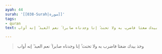```yaml
---
ayah: 44
surah: '[[038-Surah|سورة]]'
tags:
- quran
text: وخذ بيدك ضغثا فاضرب به ولا تحنث ۗ إنا وجدناه صابرا ۚ نعم العبد ۖ إنه أواب

---
```

> وخذ بيدك ضغثا فاضرب به ولا تحنث ۗ إنا وجدناه صابرا ۚ نعم العبد ۖ إنه أواب
